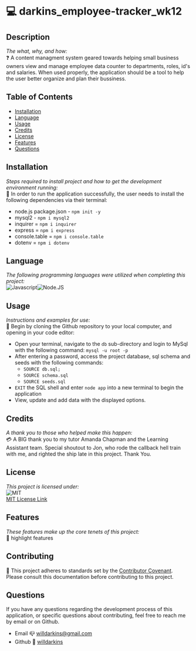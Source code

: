 
# 💻 darkins_employee-tracker_wk12

## Description
*The what, why, and how:*<br>
❓ A content managment system  geared towards helping small business owners view and manage employee data counter to departments, roles, id's and salaries. When used properly, the application should be a tool to help the user better organize and plan their bussiness.

## Table of Contents

* [Installation](#installation)
* [Language](#language)
* [Usage](#usage)
* [Credits](#credits)
* [License](#license)
* [Features](#feature)
* [Questions](#Questions)

## Installation
*Steps required to install project and how to get the development environment running:* 
<br>
🔌 In order to run the application successfully, the user needs to install the following dependencies via their terminal:

* node.js package.json - `npm init -y`
* mysql2 - `npm i mysql2`
* inquirer = `npm i inquirer`
* express = `npm i express`
* console.table = `npm i console.table`
* dotenv = `npm i dotenv`

## Language 
*The following programming languages were utilized when completing this project:*
<br>
![Javascript](https://img.shields.io/badge/Language-javascript-yellow.svg)![Node.JS](https://img.shields.io/badge/Language-Node.JS-ff69b4.svg)

## Usage
*Instructions and examples for use:*
<br>
🏁 Begin by cloning the Github repository to your local computer, and opening in your code editor:

* Open your terminal, navigate to the `db` sub-directory and login to MySql with the following command: `mysql -u root -p`
* After entering a password, access the project database, sql schema and seeds with the following commands:
    * `SOURCE db.sql;`
    * `SOURCE schema.sql`
    * `SOURCE seeds.sql`
* `EXIT` the SQL shell and enter `node app` into a new terminal to begin the application
* View, update and add data with the displayed options.

## Credits
*A thank you to those who helped make this happen:*
<br>
💳 A BIG thank you to my tutor Amanda Chapman and the Learning Assistant team. Special shoutout to Jon, who rode the callback hell train with me, and righted the ship late in this project. Thank You.

  ## License
*This project is licensed under:* <br>
![MIT](https://img.shields.io/badge/License-MIT-yellow.svg)<br>
<a href= https://opensource.org/licenses/MIT)>MIT License Link</a><br>

## Features
*These features make up the core tenets of this project:*
<br>
🌟 highlight features

## Contributing
👐 This project adheres to standards set by the <a href = https://www.contributor-covenant.org/version/2/1/code_of_conduct/code_of_conduct.md>Contributor Covenant</a>.<br>
Please consult this documentation before contributing to this project.

## Questions
If you have any questions regarding the development process of this application, or specific questions about contributing, feel free to reach me by email or on Github.
* Email 📪 willdarkins@gmail.com
* Github 🗿 [willdarkins](https://github.com/willdarkins) 
